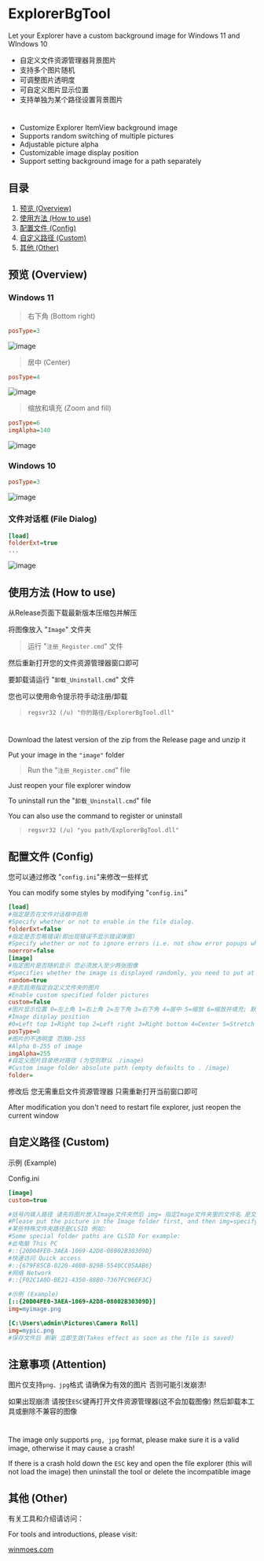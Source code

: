 # ExplorerBgTool
Let your Explorer have a custom background image for Windows 11 and WIndows 10

* 自定义文件资源管理器背景图片
* 支持多个图片随机
* 可调整图片透明度
* 可自定义图片显示位置
* 支持单独为某个路径设置背景图片

#
* Customize Explorer ItemView background image
* Supports random switching of multiple pictures
* Adjustable picture alpha
* Customizable image display position
* Support setting background image for a path separately

## 目录
1. [预览 (Overview)](#预览-overview)
2. [使用方法 (How to use)](#使用方法-how-to-use)
3. [配置文件 (Config)](#配置文件-config)
4. [自定义路径 (Custom)](#自定义路径-custom)
5. [其他 (Other)](#其他-other)
## 预览 (Overview)
### Windows 11

> 右下角 (Bottom right)
```ini
posType=3
```
![image](https://github.com/Maplespe/explorerTool/blob/main/Screenshot/083434.jpg)

> 居中 (Center)
```ini
posType=4
```
![image](https://github.com/Maplespe/explorerTool/blob/main/Screenshot/084016.jpg)

> 缩放和填充 (Zoom and fill)

```ini
posType=6
imgAlpha=140
```
![image](https://github.com/Maplespe/explorerTool/blob/main/Screenshot/085051.jpg)

### Windows 10
```ini
posType=3
```
![image](https://github.com/Maplespe/explorerTool/blob/main/Screenshot/085552.jpg)

### 文件对话框 (File Dialog)
```ini
[load]
folderExt=true
...
```
![image](https://github.com/Maplespe/explorerTool/blob/main/Screenshot/163113.jpg)

## 使用方法 (How to use)
从Release页面下载最新版本压缩包并解压

将图像放入 "`Image`" 文件夹

> 运行 "`注册_Register.cmd`" 文件

然后重新打开您的文件资源管理器窗口即可

要卸载请运行 "`卸载_Uninstall.cmd`" 文件

您也可以使用命令提示符手动注册/卸载

> `regsvr32 (/u) "你的路径/ExplorerBgTool.dll"`
#
Download the latest version of the zip from the Release page and unzip it

Put your image in the `"image"` folder

> Run the "`注册_Register.cmd`" file

Just reopen your file explorer window

To uninstall run the "`卸载_Uninstall.cmd`" file

You can also use the command to register or uninstall

> `regsvr32 (/u) "you path/ExplorerBgTool.dll"`

## 配置文件 (Config)
您可以通过修改 "`config.ini`"来修改一些样式

You can modify some styles by modifying "`config.ini`"
```ini
[load]
#指定是否在文件对话框中启用
#Specify whether or not to enable in the file dialog.
folderExt=false
#指定是否忽略错误(即出现错误不显示错误弹窗)
#Specify whether or not to ignore errors (i.e. not show error popups when errors occur).
noerror=false
[image]
#指定图片是否随机显示 您必须放入至少两张图像
#Specifies whether the image is displayed randomly, you need to put at least 2 images
random=true
#是否启用指定自定义文件夹的图片
#Enable custom specified folder pictures
custom=false
#图片显示位置 0=左上角 1=右上角 2=左下角 3=右下角 4=居中 5=缩放 6=缩放并填充; 默认为3 右下角
#Image display position
#0=Left top 1=Right top 2=Left right 3=Right bottom 4=Center 5=Stretch 6=Zoom and fill
posType=0
#图片的不透明度 范围0-255
#Alpha 0-255 of image
imgAlpha=255
#自定义图片目录绝对路径 (为空则默认 ./image)
#Custom image folder absolute path (empty defaults to . /image)
folder=
```

修改后 您无需重启文件资源管理器 只需重新打开当前窗口即可

After modification you don't need to restart file explorer, just reopen the current window

## 自定义路径 (Custom)
示例 (Example)

Config.ini
```ini
[image]
custom=true

#括号内填入路径 请先将图片放入Image文件夹然后 img= 指定Image文件夹里的文件名 是文件名不是完整路径!
#Please put the picture in the Image folder first, and then img=specify the file name in the Image folder Is the file name, not the full path!
#某些特殊文件夹路径是CLSID 例如:
#Some special folder paths are CLSID For example:
#此电脑 This PC
#::{20D04FE0-3AEA-1069-A2D8-08002B30309D}
#快速访问 Quick access
#::{679F85CB-0220-4080-B29B-5540CC05AAB6}
#网络 Network
#::{F02C1A0D-BE21-4350-88B0-7367FC96EF3C}

#示例 (Example)
[::{20D04FE0-3AEA-1069-A2D8-08002B30309D}]
img=myimage.png

[C:\Users\admin\Pictures\Camera Roll]
img=mypic.png
#保存文件后 刷新 立即生效(Takes effect as soon as the file is saved)
```
## 注意事项 (Attention)
图片仅支持`png、jpg`格式 请确保为有效的图片 否则可能引发崩溃!

如果出现崩溃 请按住`ESC`键再打开文件资源管理器(这不会加载图像) 然后卸载本工具或删除不兼容的图像
#
The image only supports `png, jpg` format, please make sure it is a valid image, otherwise it may cause a crash!

If there is a crash hold down the `ESC` key and open the file explorer (this will not load the image) then uninstall the tool or delete the incompatible image
## 其他 (Other)
有关工具和介绍请访问：

For tools and introductions, please visit:

[winmoes.com](https://winmoes.com/tools/12556.html)

